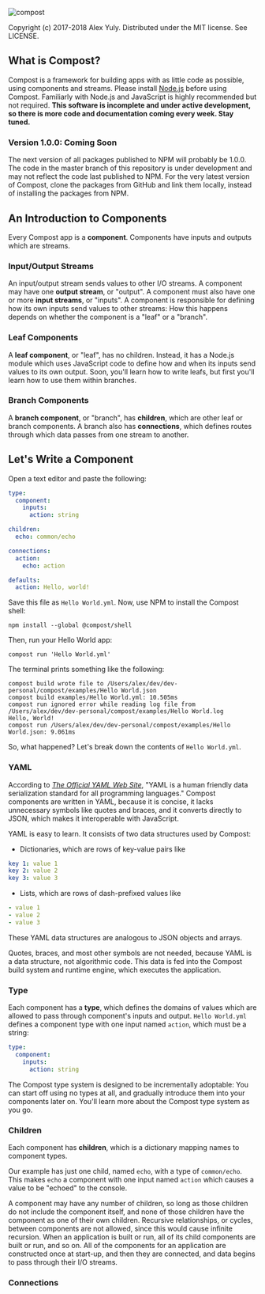 ![compost](https://github.com/compostsoftware/compost/blob/master/images/masthead.png)

Copyright (c) 2017-2018 Alex Yuly. Distributed under the MIT license. See LICENSE.

## What is Compost?

Compost is a framework for building apps with as little code as possible, using components and streams. Please install [Node.js](https://nodejs.org/en/) before using Compost. Familiarly with Node.js and JavaScript is highly recommended but not required. **This software is incomplete and under active development, so there is more code and documentation coming every week. Stay tuned.**

### Version 1.0.0: Coming Soon

The next version of all packages published to NPM will probably be 1.0.0. The code in the master branch of this repository is under development and may not reflect the code last published to NPM. For the very latest version of Compost, clone the packages from GitHub and link them locally, instead of installing the packages from NPM.

## An Introduction to Components

Every Compost app is a **component**. Components have inputs and outputs which are streams.

### Input/Output Streams

An input/output stream sends values to other I/O streams. A component may have one **output stream**, or "output". A component must also have one or more **input streams**, or "inputs". A component is responsible for defining how its own inputs send values to other streams: How this happens depends on whether the component is a "leaf" or a "branch".

### Leaf Components

A **leaf component**, or "leaf", has no children. Instead, it has a Node.js module which uses JavaScript code to define how and when its inputs send values to its own output. Soon, you'll learn how to write leafs, but first you'll learn how to use them within branches.

### Branch Components

A **branch component**, or "branch", has **children**, which are other leaf or branch components. A branch also has **connections**, which defines routes through which data passes from one stream to another.

## Let's Write a Component

Open a text editor and paste the following:

```yaml
type:
  component:
    inputs:
      action: string

children:
  echo: common/echo

connections:
  action:
    echo: action

defaults:
  action: Hello, world!

```

Save this file as `Hello World.yml`. Now, use NPM to install the Compost shell:

`npm install --global @compost/shell`

Then, run your Hello World app:

`compost run 'Hello World.yml'`

The terminal prints something like the following:

```
compost build wrote file to /Users/alex/dev/dev-personal/compost/examples/Hello World.json
compost build examples/Hello World.yml: 10.505ms
compost run ignored error while reading log file from /Users/alex/dev/dev-personal/compost/examples/Hello World.log
Hello, World!
compost run /Users/alex/dev/dev-personal/compost/examples/Hello World.json: 9.061ms
```

So, what happened? Let's break down the contents of `Hello World.yml`.

### YAML

According to [*The Official YAML Web Site*](http://yaml.org/), "YAML is a human friendly data serialization
  standard for all programming languages." Compost components are written in YAML, because it is concise, it lacks unnecessary symbols like quotes and braces, and it converts directly to JSON, which makes it interoperable with JavaScript. 
  
YAML is easy to learn. It consists of two data structures used by Compost:
- Dictionaries, which are rows of key-value pairs like
```yaml
key 1: value 1
key 2: value 2
key 3: value 3
```
- Lists, which are rows of dash-prefixed values like
```yaml
- value 1
- value 2
- value 3
```

These YAML data structures are analogous to JSON objects and arrays.

Quotes, braces, and most other symbols are not needed, because YAML is a data structure, not algorithmic code. This data is fed into the Compost build system and runtime engine, which executes the application.

### Type

Each component has a **type**, which defines the domains of values which are allowed to pass through component's inputs and output. `Hello World.yml` defines a component type with one input named `action`, which must be a string:

```yaml
type:
  component:
    inputs:
      action: string
```

The Compost type system is designed to be incrementally adoptable: You can start off using no types at all, and gradually introduce them into your components later on. You'll learn more about the Compost type system as you go.

### Children

Each component has **children**, which is a dictionary mapping names to component types.

Our example has just one child, named `echo`, with a type of `common/echo`. This makes `echo` a component with one input named `action` which causes a value to be "echoed" to the console. 

A component may have any number of children, so long as those children do not include the component itself, and none of those children have the component as one of their own children. Recursive relationships, or cycles, between components are not allowed, since this would cause infinite recursion. When an application is built or run, all of its child components are built or run, and so on. All of the components for an application are constructed once at start-up, and then they are connected, and data begins to pass through their I/O streams.

### Connections


